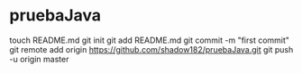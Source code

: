 pruebaJava
==========
touch README.md
git init
git add README.md
git commit -m "first commit"
git remote add origin https://github.com/shadow182/pruebaJava.git
git push -u origin master
